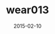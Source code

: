 ---
title: wear013
articlename: >-
  Accuracy of Smartphone Applications and Wearable Devices for Tracking Physical Activity Data
date: '2015-02-10'
authors: >-
  Meredith A. Case, BA; Holland A. Burwick; Kevin G. Volpp, MD, PhD; Mitesh S. Patel, MD, MBA, MS
source: 'https://jamanetwork.com/journals/jama/fullarticle/2108876'
journal: JAMA
spotlight: true
topic: Wearables
---